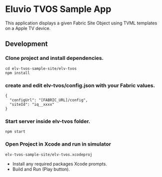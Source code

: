 # Eluvio TVOS Sample App

This application displays a given Fabric Site Object using TVML templates on a Apple TV device.

## Development

### Clone project and install dependencies.

```
cd elv-tvos-sample-site/elv-tvos
npm install

```

### create and edit elv-tvos/config.json with your Fabric values.

```
{
  "configUrl": "[FABRIC_URL]/config",
  "siteId": "iq__xxxx"
}

```

### Start server inside elv-tvos folder.

```
npm start
```

### Open Project in Xcode and run in simulator

```
elv-tvos-sample-site/elv-tvos.xcodeproj
```

- Install any required packages Xcode prompts.
- Build and Run (Play button).
